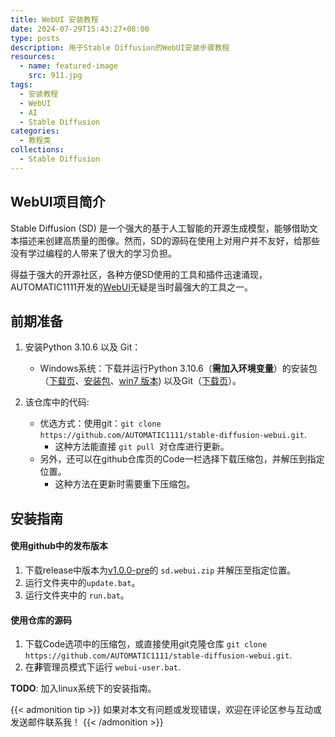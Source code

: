 ```yaml
---
title: WebUI 安装教程
date: 2024-07-29T15:43:27+08:00
type: posts
description: 用于Stable Diffusion的WebUI安装步骤教程
resources:
  - name: featured-image
    src: 911.jpg
tags:
  - 安装教程
  - WebUI
  - AI
  - Stable Diffusion
categories:
  - 教程类
collections:
  - Stable Diffusion
---
```


## WebUI项目简介

Stable Diffusion (SD) 是一个强大的基于人工智能的开源生成模型，能够借助文本描述来创建高质量的图像。然而，SD的源码在使用上对用户并不友好，给那些没有学过编程的人带来了很大的学习负担。

得益于强大的开源社区，各种方便SD使用的工具和插件迅速涌现，AUTOMATIC1111开发的[WebUI](https://github.com/AUTOMATIC1111/stable-diffusion-webui)无疑是当时最强大的工具之一。

## 前期准备

1. 安装Python 3.10.6 以及 Git：

   * Windows系统：下载并运行Python 3.10.6（**需加入环境变量**）的安装包（[下载页](https://www.python.org/downloads/release/python-3106/)、[安装包](https://www.python.org/ftp/python/3.10.6/python-3.10.6-amd64.exe)、[win7 版本](https://github.com/adang1345/PythonWin7/raw/master/3.10.6/python-3.10.6-amd64-full.exe)) 以及Git（[下载页](https://git-scm.com/download/win)）。

2. 该仓库中的代码:

   - 优选方式：使用git：`git clone https://github.com/AUTOMATIC1111/stable-diffusion-webui.git`.
     - 这种方法能直接 `git pull `对仓库进行更新。

   * 另外，还可以在github仓库页的Code一栏选择下载压缩包，并解压到指定位置。
     - 这种方法在更新时需要重下压缩包。



## 安装指南

#### 使用github中的发布版本

1. 下载release中版本为[v1.0.0-pre](https://github.com/AUTOMATIC1111/stable-diffusion-webui/releases/tag/v1.0.0-pre)的 `sd.webui.zip` 并解压至指定位置。
2. 运行文件夹中的`update.bat`。
3. 运行文件夹中的 `run.bat`。

#### 使用仓库的源码

1. 下载Code选项中的压缩包，或直接使用git克隆仓库 `git clone https://github.com/AUTOMATIC1111/stable-diffusion-webui.git`.
2. 在**非**管理员模式下运行 `webui-user.bat`.



**TODO**: 加入linux系统下的安装指南。

{{< admonition tip >}}
如果对本文有问题或发现错误，欢迎在评论区参与互动或发送邮件联系我！
{{< /admonition >}}
